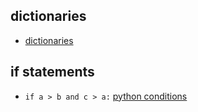 ## dictionaries
- [dictionaries](https://www.w3schools.com/python/ref_dictionary_update.asp)

## if statements
- `if a > b and c > a:` [python conditions](https://www.w3schools.com/python/python_conditions.asp)